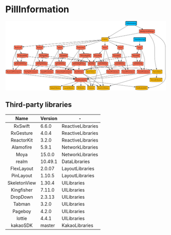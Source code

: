 # PillInformation

![graph](graph.png)

## Third-party libraries

|Name|Version|-|
|:--:|-------|---|
|RxSwift|6.6.0|ReactiveLibraries|
|RxGesture|4.0.4|ReactiveLibraries|
|ReactorKit|3.2.0|ReactiveLibraries|
|Alamofire|5.9.1|NetworkLibraries|
|Moya|15.0.0|NetworkLibraries|
|realm|10.49.1|DataLibraries|
|FlexLayout|2.0.07|LayoutLibraries|
|PinLayout|1.10.5|LayoutLibraries|
|SkeletonView|1.30.4|UILibraries|
|Kingfisher|7.11.0|UILibraries|
|DropDown|2.3.13|UILibraries|
|Tabman|3.2.0|UILibraries|
|Pageboy|4.2.0|UILibraries|
|lottie|4.4.1|UILibraries|
|kakaoSDK|master|KakaoLibraries|
